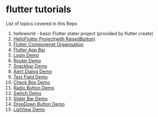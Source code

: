 # flutter tutorials

 List of topics covered in this Repo
    
1. helloworld - basic Flutter stater project (provided by flutter create)
2. [HelloFlutter Project(with RaisedButton)](https://github.com/amaan75/flutter_tuts/tree/master/flutter_starter)
3. [Flutter Componenet Organisation](https://github.com/amaan75/flutter_tuts/tree/master/flutter2)
4. [Flutter App Bar](https://github.com/amaan75/flutter_tuts/tree/master/flutter_app_bar)
5. [Login Demo](https://github.com/amaan75/flutter_tuts/tree/master/login_demo)
6. [Router Demo](https://github.com/amaan75/flutter_tuts/tree/master/router_demo)
7. [Snackbar Demo](https://github.com/amaan75/flutter_tuts/tree/master/snackbar_demo)
8. [Alert Dialog Demo](https://github.com/amaan75/flutter_tuts/tree/master/alert_dialog_demo)
9. [Text Field Demo](https://github.com/amaan75/flutter_tuts/tree/master/text_field_demo)
10. [Check Box Demo](https://github.com/amaan75/flutter_tuts/tree/master/checkbox_demo)
11. [Radio Button Demo](https://github.com/amaan75/flutter_tuts/tree/master/radio_button_demo)
12. [Switch Demo](https://github.com/amaan75/flutter_tuts/tree/master/slider_demo)
13. [Slider Bar Demo](https://github.com/amaan75/flutter_tuts/tree/master/slider_bar_demo)
14. [DropDown Button Demo](https://github.com/amaan75/flutter_tuts/tree/master/dropdown_button_demo)
14. [ListView Demo](https://github.com/amaan75/flutter_tuts/tree/master/listview_demo)
